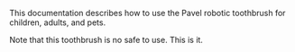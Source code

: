 This documentation describes how to use the Pavel robotic 
toothbrush for children, adults, and pets.

Note that this toothbrush is no safe to use. This is it.
